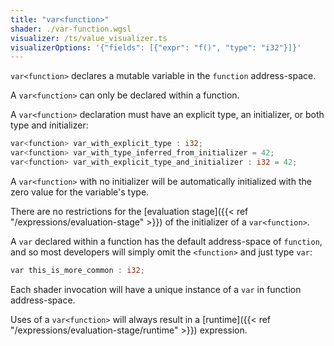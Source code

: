 ```yaml
---
title: "var<function>"
shader: ./var-function.wgsl
visualizer: /ts/value_visualizer.ts
visualizerOptions: '{"fields": [{"expr": "f()", "type": "i32"}]}'
---
```


`var<function>` declares a mutable variable in the `function` address-space.

A `var<function>` can only be declared within a function.

A `var<function>` declaration must have an explicit type, an initializer,
or both type and initializer:

```rust
var<function> var_with_explicit_type : i32;
var<function> var_with_type_inferred_from_initializer = 42;
var<function> var_with_explicit_type_and_initializer : i32 = 42;
```

A `var<function>` with no initializer will be automatically initialized with
the zero value for the variable's type.

There are no restrictions for the
[evaluation stage]({{< ref "/expressions/evaluation-stage" >}})
of the initializer of a `var<function>`.

A `var` declared within a function has the default address-space of `function`,
and so most developers will simply omit the `<function>` and just type `var`:

```rust
var this_is_more_common : i32;
```

Each shader invocation will have a unique instance of a `var` in function address-space.

Uses of a `var<function>` will always result in a
[runtime]({{< ref "/expressions/evaluation-stage/runtime" >}}) expression.
